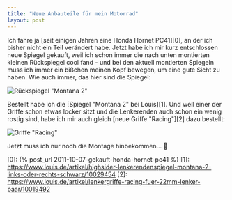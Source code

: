 ```yaml
---
title: "Neue Anbauteile für mein Motorrad"
layout: post
---
```


Ich fahre ja [seit einigen Jahren eine Honda Hornet PC41][0], an der ich bisher nicht ein Teil verändert 
habe. Jetzt habe ich mir kurz entschlossen neue Spiegel gekauft, weil ich schon immer die nach unten 
montierten kleinen Rückspiegel cool fand - und bei den aktuell montierten Spiegeln muss ich immer ein bißchen
meinen Kopf bewegen, um eine gute Sicht zu haben. Wie auch immer, das hier sind die Spiegel:

![Rückspiegel "Montana 2"](https://i.imgur.com/e5eUOaL.jpg)

Bestellt habe ich die [Spiegel "Montana 2" bei Louis][1]. Und weil einer der Griffe schon etwas locker sitzt 
und die Lenkerenden auch schon ein wenig rostig sind, habe ich mir auch gleich [neue Griffe "Racing"][2] 
dazu bestellt:

![Griffe "Racing"](https://i.imgur.com/Qn3RTEe.jpg)

Jetzt muss ich nur noch die Montage hinbekommen... 🤔

[0]: {% post_url 2011-10-07-gekauft-honda-hornet-pc41 %}
[1]: https://www.louis.de/artikel/highsider-lenkerendenspiegel-montana-2-links-oder-rechts-schwarz/10029454
[2]: https://www.louis.de/artikel/lenkergriffe-racing-fuer-22mm-lenker-paar/10019492
